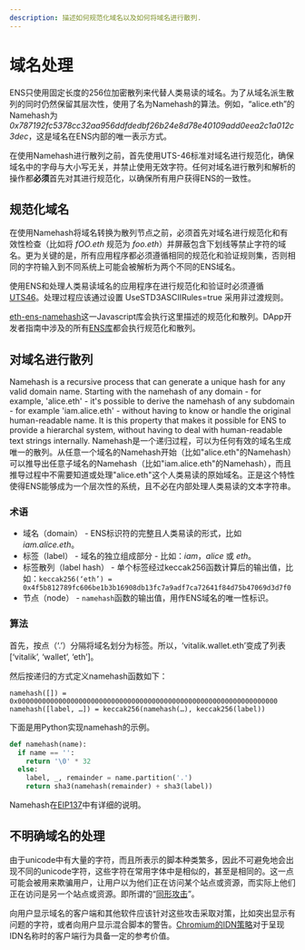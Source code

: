 ```yaml
---
description: 描述如何规范化域名以及如何将域名进行散列.
---
```


# 域名处理

ENS只使用固定长度的256位加密散列来代替人类易读的域名。为了从域名派生散列的同时仍然保留其层次性，使用了名为Namehash的算法。例如，“alice.eth”的Namehash为 _0x787192fc5378cc32aa956ddfdedbf26b24e8d78e40109add0eea2c1a012c3dec_，这是域名在ENS内部的唯一表示方式。

在使用Namehash进行散列之前，首先使用UTS-46标准对域名进行规范化，确保域名中的字母与大小写无关，并禁止使用无效字符。任何对域名进行散列和解析的操作都**必须**首先对其进行规范化，以确保所有用户获得ENS的一致性。

## 规范化域名

在使用Namehash将域名转换为散列节点之前，必须首先对域名进行规范化和有效性检查（比如将 _fOO.eth_ 规范为 _foo.eth_）并屏蔽包含下划线等禁止字符的域名。更为关键的是，所有应用程序都必须遵循相同的规范化和验证规则集，否则相同的字符输入到不同系统上可能会被解析为两个不同的ENS域名。

使用ENS和处理人类易读域名的应用程序在进行规范化和验证时必须遵循[UTS46](http://unicode.org/reports/tr46/)。处理过程应该通过设置 UseSTD3ASCIIRules=true 采用非过渡规则。

[eth-ens-namehash](https://www.npmjs.com/package/eth-ens-namehash)这一Javascript库会执行这里描述的规范化和散列。DApp开发者指南中涉及的所有[ENS库](../dapp-developer-guide/ens-libraries.md)都会执行规范化和散列。

## 对域名进行散列

Namehash is a recursive process that can generate a unique hash for any valid domain name. Starting with the namehash of any domain - for example, 'alice.eth' - it's possible to derive the namehash of any subdomain - for example 'iam.alice.eth' - without having to know or handle the original human-readable name. It is this property that makes it possible for ENS to provide a hierarchal system, without having to deal with human-readable text strings internally.
Namehash是一个递归过程，可以为任何有效的域名生成唯一的散列。从任意一个域名的Namehash开始（比如"alice.eth"的Namehash）可以推导出任意子域名的Namehash（比如"iam.alice.eth"的Namehash），而且推导过程中不需要知道或处理"alice.eth"这个人类易读的原始域名。正是这个特性使得ENS能够成为一个层次性的系统，且不必在内部处理人类易读的文本字符串。

### 术语

* 域名（domain） - ENS标识符的完整且人类易读的形式，比如 _iam.alice.eth_。
* 标签（label） - 域名的独立组成部分 - 比如：_iam_，_alice_ 或 _eth_。
* 标签散列（label hash） - 单个标签经过keccak256函数计算后的输出值，比如：`keccak256(‘eth’) = 0x4f5b812789fc606be1b3b16908db13fc7a9adf7ca72641f84d75b47069d3d7f0`
* 节点（node） - `namehash`函数的输出值，用作ENS域名的唯一性标识。

### 算法

首先，按点（‘.’）分隔将域名划分为标签。所以，‘vitalik.wallet.eth’变成了列表\[‘vitalik’, ‘wallet’, ‘eth’\]。

然后按递归的方式定义namehash函数如下：

```text
namehash([]) = 0x0000000000000000000000000000000000000000000000000000000000000000
namehash([label, …]) = keccak256(namehash(…), keccak256(label))
```

下面是用Python实现namehash的示例。

```python
def namehash(name):
  if name == '':
    return '\0' * 32
  else:
    label, _, remainder = name.partition('.')
    return sha3(namehash(remainder) + sha3(label))
```

Namehash在[EIP137](https://eips.ethereum.org/EIPS/eip-137)中有详细的说明。

## 不明确域名的处理

由于unicode中有大量的字符，而且所表示的脚本种类繁多，因此不可避免地会出现不同的unicode字符，这些字符在常用字体中是相似的，甚至是相同的。这一点可能会被用来欺骗用户，让用户以为他们正在访问某个站点或资源，而实际上他们正在访问是另一个站点或资源。即所谓的“[同形攻击](https://en.wikipedia.org/wiki/Internationalized_domain_name#ASCII_spoofing_concerns)”。

向用户显示域名的客户端和其他软件应该针对这些攻击采取对策，比如突出显示有问题的字符，或者向用户显示混合脚本的警告。[Chromium的IDN策略](https://www.chromium.org/developers/design-documents/idn-in-google-chrome)对于呈现IDN名称时的客户端行为具备一定的参考价值。


